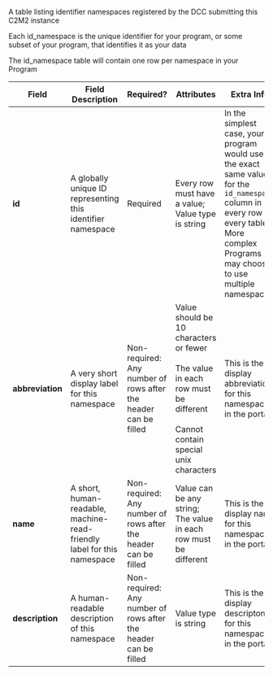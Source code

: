 A table listing identifier namespaces registered by the DCC submitting this C2M2 instance

Each id_namespace is the unique identifier for your program, or some subset of your program, that identifies it as your data

The id_namespace table will contain one row per namespace in your Program			

Field | Field Description | Required? |  Attributes | Extra Info 
------|-------------------|-----------|-------------|------------
**id** | A globally unique ID representing this identifier namespace | Required | Every row must have a value; Value type is string | In the simplest case, your program would use the exact same value for the `id_namespace` column in every row for every table. More complex Programs may choose to use multiple namespaces. 
**abbreviation** | A very short display label for this namespace | Non-required: Any number of rows after the header can be filled | Value should be 10 characters or fewer<br /><br />  The value in each row must be different <br /><br /> Cannot contain special unix characters| This is the display abbreviation for this namespace in the portal
**name** | A short, human-readable, machine-read-friendly label for this namespace | Non-required: Any number of rows after the header can be filled |Value can be any string; The value in each row must be different | This is the display name for this namespace in the portal
**description** | A human-readable description of this namespace | Non-required: Any number of rows after the header can be filled | Value type is string | This is the display descripton for this namespace in the portal